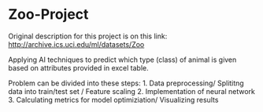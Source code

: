 # Zoo-Project


Original description for this project is on this link: http://archive.ics.uci.edu/ml/datasets/Zoo

Applying AI techniques to predict which type (class) of animal is given based on attributes provided in excel table.

Problem can be divided into these steps:
    1. Data preprocessing/ Splititng data into train/test set / Feature scaling
    2. Implementation of neural network
    3. Calculating metrics for model optimiziation/ Visualizing results
